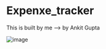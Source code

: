 # Expenxe_tracker
This is built by me --> by Ankit Gupta


![image](https://github.com/user-attachments/assets/bd4da003-90af-4044-8f8b-7ef17b6dd061)


